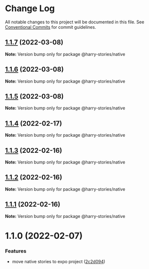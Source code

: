 # Change Log

All notable changes to this project will be documented in this file.
See [Conventional Commits](https://conventionalcommits.org) for commit guidelines.

## [1.1.7](https://github.com/harry524483/harry-react/compare/@harry-stories/native@1.1.4...@harry-stories/native@1.1.7) (2022-03-08)

**Note:** Version bump only for package @harry-stories/native





## [1.1.6](https://github.com/harry524483/harry-react/compare/@harry-stories/native@1.1.4...@harry-stories/native@1.1.6) (2022-03-08)

**Note:** Version bump only for package @harry-stories/native





## [1.1.5](https://github.com/harry524483/harry-react/compare/@harry-stories/native@1.1.4...@harry-stories/native@1.1.5) (2022-03-08)

**Note:** Version bump only for package @harry-stories/native





## [1.1.4](https://github.com/harry524483/harry-react/compare/@harry-stories/native@1.1.3...@harry-stories/native@1.1.4) (2022-02-17)

**Note:** Version bump only for package @harry-stories/native





## [1.1.3](https://github.com/harry524483/harry-react/compare/@harry-stories/native@1.1.2...@harry-stories/native@1.1.3) (2022-02-16)

**Note:** Version bump only for package @harry-stories/native





## [1.1.2](https://github.com/harry524483/harry-react/compare/@harry-stories/native@1.1.1...@harry-stories/native@1.1.2) (2022-02-16)

**Note:** Version bump only for package @harry-stories/native





## [1.1.1](https://github.com/harry524483/harry-react/compare/@harry-stories/native@1.1.0...@harry-stories/native@1.1.1) (2022-02-16)

**Note:** Version bump only for package @harry-stories/native





# 1.1.0 (2022-02-07)


### Features

* move native stories to expo project ([2c2d094](https://github.com/harry524483/harry-react/commit/2c2d0946d7caac97bc88be2341ca3ab8beca9c1d))

